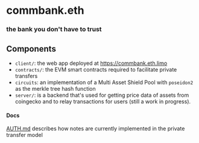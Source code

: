# commbank.eth

### the bank you don't have to trust

## Components

- `client/`: the web app deployed at https://commbank.eth.limo
- `contracts/`: the EVM smart contracts required to facilitate private transfers
- `circuits`: an implementation of a Multi Asset Shield Pool with `poseidon2` as the merkle tree hash function
- `server/`: is a backend that's used for getting price data of assets from coingecko and to relay transactions for users (still a work in progress).

#### Docs

[AUTH.md](./AUTH.md) describes how notes are currently implemented in the private transfer model
